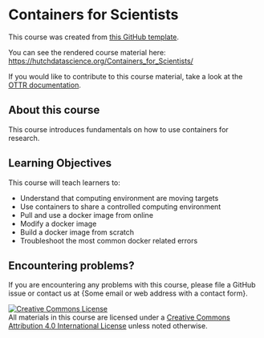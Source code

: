 # Containers for Scientists

This course was created from [this GitHub template](https://github.com/jhudsl/OTTR_Template).

You can see the rendered course material here: https://hutchdatascience.org/Containers_for_Scientists/

If you would like to contribute to this course material, take a look at the [OTTR documentation](https://www.ottrproject.org/).

## About this course

This course introduces fundamentals on how to use containers for research. 

## Learning Objectives

This course will teach learners to:  

- Understand that computing environment are moving targets
- Use containers to share a controlled computing environment
- Pull and use a docker image from online
- Modify a docker image
- Build a docker image from scratch
- Troubleshoot the most common docker related errors


## Encountering problems?

If you are encountering any problems with this course, please file a GitHub issue or contact us at {Some email or web address with a contact form}.

<a rel="license" href="http://creativecommons.org/licenses/by/4.0/"><img alt="Creative Commons License" style="border-width:0" src="https://i.creativecommons.org/l/by/4.0/88x31.png" /></a><br />All materials in this course are licensed under a <a rel="license" href="http://creativecommons.org/licenses/by/4.0/">Creative Commons Attribution 4.0 International License</a> unless noted otherwise.

